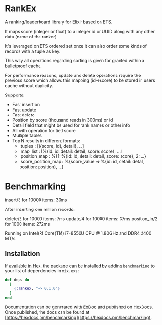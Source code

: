 # RankEx

A ranking/leaderboard library for Elixir based on ETS.

It maps score (integer or float) to a integer id or UUID along with any other 
data (name of the ranker). 

It's leveraged on ETS ordered set once it can also order some kinds of records 
with a tuple as key.

This way all operations regarding sorting is given for granted within a bulletproof cache.

For performance reasons, update and delete operations require the previous score which 
allows this mapping (id->score) to be stored in users cache without duplicity.

Supports:

  - Fast insertion
  - Fast update
  - Fast delete
  - Position by score (thousand reads in 300ms) or id 
  - Detail field that might be used for rank names or other info 
  - All with operation for tied score
  - Multiple tables
  - Top N results in different formats:
    - :tuples : [{{score, id}, detail}, ...]
    - :map_list : [%{id: id, detail: detail, score: score}, ...]
    - :position_map : %{1: %{id: id, detail: detail, score: score}, 2: ...}
    - :score_position_map : %{score_value => %{id: id, detail: detail, position: position}, ...}
  
# Benchmarking

insert/3 for 10000 items: 30ms

After inserting one million records:

 delete/2 for 10000 items: 7ms
 update/4 for 10000 items: 37ms
 position_in/2 for 1000 items: 272ms

Running on Intel(R) Core(TM) i7-8550U CPU @ 1.80GHz and DDR4 2400 MT/s

## Installation

If [available in Hex](https://hex.pm/docs/publish), the package can be installed
by adding `benchmarking` to your list of dependencies in `mix.exs`:

```elixir
def deps do
  [
    {:rankex, "~> 0.1.0"}
  ]
end
```

Documentation can be generated with [ExDoc](https://github.com/elixir-lang/ex_doc)
and published on [HexDocs](https://hexdocs.pm). Once published, the docs can
be found at [https://hexdocs.pm/benchmarking](https://hexdocs.pm/benchmarking).

